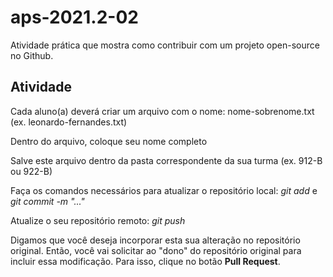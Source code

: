 # aps-2021.2-02
Atividade prática que mostra como contribuir com um projeto open-source no Github.

## Atividade
Cada aluno(a) deverá criar um arquivo com o nome: nome-sobrenome.txt (ex. leonardo-fernandes.txt)

Dentro do arquivo, coloque seu nome completo

Salve este arquivo dentro da pasta correspondente da sua turma (ex. 912-B ou 922-B)

Faça os comandos necessários para atualizar o repositório local: _git add_ e _git commit -m "..."_

Atualize o seu repositório remoto: _git push_ 

Digamos que você deseja incorporar esta sua alteração no repositório original. Então, você vai solicitar ao "dono" do repositório original para incluir essa modificação. Para isso, clique no botão **Pull Request**.




